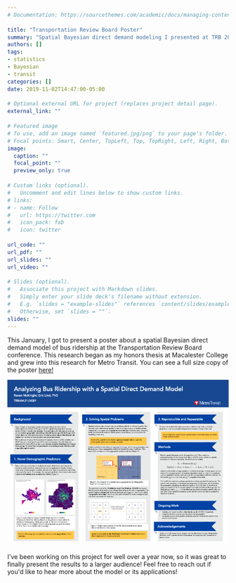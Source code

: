 ```yaml
---
# Documentation: https://sourcethemes.com/academic/docs/managing-content/

title: "Transportation Review Board Poster"
summary: "Spatial Bayesian direct demand modeling I presented at TRB 2021"
authors: []
tags: 
- statistics
- Bayesian
- transit
categories: []
date: 2019-11-02T14:47:00-05:00

# Optional external URL for project (replaces project detail page).
external_link: ""

# Featured image
# To use, add an image named `featured.jpg/png` to your page's folder.
# Focal points: Smart, Center, TopLeft, Top, TopRight, Left, Right, BottomLeft, Bottom, BottomRight.
image:
  caption: ""
  focal_point: ""
  preview_only: true

# Custom links (optional).
#   Uncomment and edit lines below to show custom links.
# links:
# - name: Follow
#   url: https://twitter.com
#   icon_pack: fab
#   icon: twitter

url_code: ""
url_pdf: ""
url_slides: ""
url_video: ""

# Slides (optional).
#   Associate this project with Markdown slides.
#   Simply enter your slide deck's filename without extension.
#   E.g. `slides = "example-slides"` references `content/slides/example-slides.md`.
#   Otherwise, set `slides = ""`.
slides: ""
---
```


This January, I got to present a poster about a spatial Bayesian direct demand model of bus ridership at the Transportation Review Board conference. This research began as my honors thesis at Macalester College and grew into this research for Metro Transit. You can see a full size copy of the poster [here!](https://www.ravenmcknight.com/files/TRB-poster.pdf)

[![](featured.png)](https://www.ravenmcknight.com/files/TRB-poster.pdf)

I've been working on this project for well over a year now, so it was great to finally present the results to a larger audience! Feel free to reach out if you'd like to hear more about the model or its applications!

